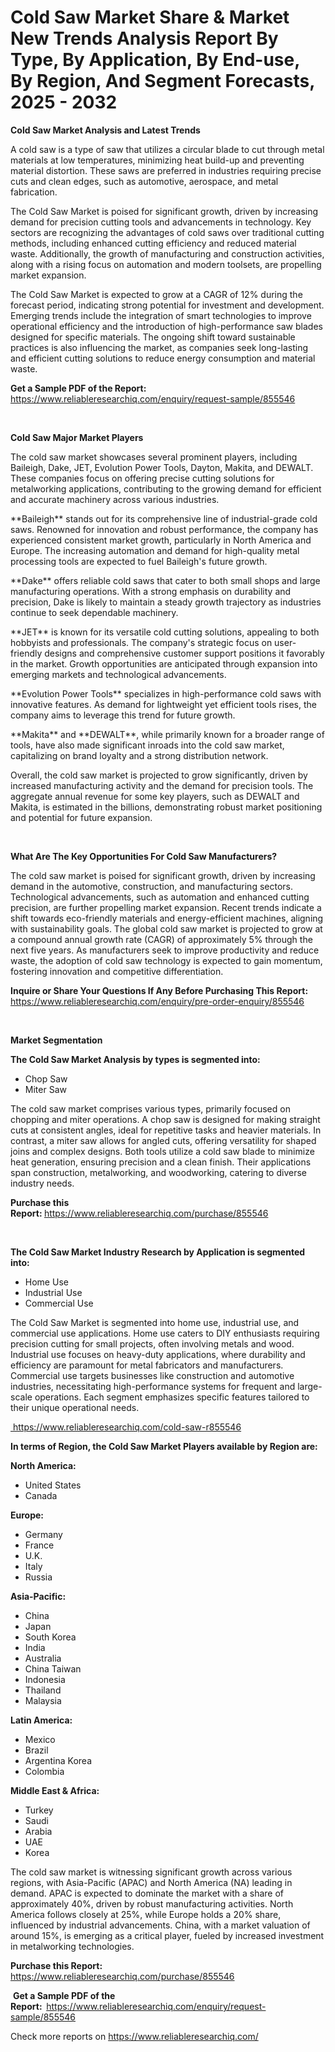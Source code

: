 <p><h1>Cold Saw Market Share & Market New Trends Analysis Report By Type, By Application, By End-use, By Region, And Segment Forecasts, 2025 - 2032</h1></p><p><strong>Cold Saw Market Analysis and Latest Trends</strong></p>
<p><p>A cold saw is a type of saw that utilizes a circular blade to cut through metal materials at low temperatures, minimizing heat build-up and preventing material distortion. These saws are preferred in industries requiring precise cuts and clean edges, such as automotive, aerospace, and metal fabrication.</p><p>The Cold Saw Market is poised for significant growth, driven by increasing demand for precision cutting tools and advancements in technology. Key sectors are recognizing the advantages of cold saws over traditional cutting methods, including enhanced cutting efficiency and reduced material waste. Additionally, the growth of manufacturing and construction activities, along with a rising focus on automation and modern toolsets, are propelling market expansion.</p><p>The Cold Saw Market is expected to grow at a CAGR of 12% during the forecast period, indicating strong potential for investment and development. Emerging trends include the integration of smart technologies to improve operational efficiency and the introduction of high-performance saw blades designed for specific materials. The ongoing shift toward sustainable practices is also influencing the market, as companies seek long-lasting and efficient cutting solutions to reduce energy consumption and material waste.</p></p>
<p><strong>Get a Sample PDF of the Report:&nbsp;</strong> <a href="https://www.reliableresearchiq.com/enquiry/request-sample/855546?utm_campaign=1082&utm_medium=2&utm_source=Github&utm_content=ia&utm_term=20022025&utm_id=cold-saw">https://www.reliableresearchiq.com/enquiry/request-sample/855546</a></p>
<p>&nbsp;</p>
<p><strong>Cold Saw Major Market Players</strong></p>
<p><p>The cold saw market showcases several prominent players, including Baileigh, Dake, JET, Evolution Power Tools, Dayton, Makita, and DEWALT. These companies focus on offering precise cutting solutions for metalworking applications, contributing to the growing demand for efficient and accurate machinery across various industries.</p><p>**Baileigh** stands out for its comprehensive line of industrial-grade cold saws. Renowned for innovation and robust performance, the company has experienced consistent market growth, particularly in North America and Europe. The increasing automation and demand for high-quality metal processing tools are expected to fuel Baileigh's future growth.</p><p>**Dake** offers reliable cold saws that cater to both small shops and large manufacturing operations. With a strong emphasis on durability and precision, Dake is likely to maintain a steady growth trajectory as industries continue to seek dependable machinery.</p><p>**JET** is known for its versatile cold cutting solutions, appealing to both hobbyists and professionals. The company's strategic focus on user-friendly designs and comprehensive customer support positions it favorably in the market. Growth opportunities are anticipated through expansion into emerging markets and technological advancements.</p><p>**Evolution Power Tools** specializes in high-performance cold saws with innovative features. As demand for lightweight yet efficient tools rises, the company aims to leverage this trend for future growth.</p><p>**Makita** and **DEWALT**, while primarily known for a broader range of tools, have also made significant inroads into the cold saw market, capitalizing on brand loyalty and a strong distribution network.</p><p>Overall, the cold saw market is projected to grow significantly, driven by increased manufacturing activity and the demand for precision tools. The aggregate annual revenue for some key players, such as DEWALT and Makita, is estimated in the billions, demonstrating robust market positioning and potential for future expansion.</p></p>
<p>&nbsp;</p>
<p><strong>What Are The Key Opportunities For Cold Saw Manufacturers?</strong></p>
<p><p>The cold saw market is poised for significant growth, driven by increasing demand in the automotive, construction, and manufacturing sectors. Technological advancements, such as automation and enhanced cutting precision, are further propelling market expansion. Recent trends indicate a shift towards eco-friendly materials and energy-efficient machines, aligning with sustainability goals. The global cold saw market is projected to grow at a compound annual growth rate (CAGR) of approximately 5% through the next five years. As manufacturers seek to improve productivity and reduce waste, the adoption of cold saw technology is expected to gain momentum, fostering innovation and competitive differentiation.</p></p>
<p><strong>Inquire or Share Your Questions If Any Before Purchasing This Report:</strong> <a href="https://www.reliableresearchiq.com/enquiry/pre-order-enquiry/855546?utm_campaign=1082&utm_medium=2&utm_source=Github&utm_content=ia&utm_term=20022025&utm_id=cold-saw">https://www.reliableresearchiq.com/enquiry/pre-order-enquiry/855546</a></p>
<p>&nbsp;</p>
<p><strong>Market Segmentation</strong></p>
<p><strong>The Cold Saw Market Analysis by types is segmented into:</strong></p>
<p><ul><li>Chop Saw</li><li>Miter Saw</li></ul></p>
<p><p>The cold saw market comprises various types, primarily focused on chopping and miter operations. A chop saw is designed for making straight cuts at consistent angles, ideal for repetitive tasks and heavier materials. In contrast, a miter saw allows for angled cuts, offering versatility for shaped joins and complex designs. Both tools utilize a cold saw blade to minimize heat generation, ensuring precision and a clean finish. Their applications span construction, metalworking, and woodworking, catering to diverse industry needs.</p></p>
<p><strong>Purchase this Report:&nbsp;</strong><a href="https://www.reliableresearchiq.com/purchase/855546?utm_campaign=1082&utm_medium=2&utm_source=Github&utm_content=ia&utm_term=20022025&utm_id=cold-saw">https://www.reliableresearchiq.com/purchase/855546</a></p>
<p>&nbsp;</p>
<p><strong>The Cold Saw Market Industry Research by Application is segmented into:</strong></p>
<p><ul><li>Home Use</li><li>Industrial Use</li><li>Commercial Use</li></ul></p>
<p><p>The Cold Saw Market is segmented into home use, industrial use, and commercial use applications. Home use caters to DIY enthusiasts requiring precision cutting for small projects, often involving metals and wood. Industrial use focuses on heavy-duty applications, where durability and efficiency are paramount for metal fabricators and manufacturers. Commercial use targets businesses like construction and automotive industries, necessitating high-performance systems for frequent and large-scale operations. Each segment emphasizes specific features tailored to their unique operational needs.</p></p>
<p><a href="https://www.reliableresearchiq.com/cold-saw-r855546?utm_campaign=1082&utm_medium=2&utm_source=Github&utm_content=ia&utm_term=20022025&utm_id=cold-saw">&nbsp;https://www.reliableresearchiq.com/cold-saw-r855546</a></p>
<p><strong>In terms of Region, the Cold Saw Market Players available by Region are:</strong></p>
<p>
    <p> <strong> North America: </strong>
        <ul>
            <li>United States</li>
            <li>Canada</li>
        </ul>
        </p> 
    <p> <strong> Europe: </strong>
        <ul>
            <li>Germany</li>
            <li>France</li>
            <li>U.K.</li>
            <li>Italy</li>
            <li>Russia</li>
        </ul>
        </p> 
    <p> <strong> Asia-Pacific: </strong>
        <ul>
            <li>China</li>
            <li>Japan</li>
            <li>South Korea</li>
            <li>India</li>
            <li>Australia</li>
            <li>China Taiwan</li>
            <li>Indonesia</li>
            <li>Thailand</li>
            <li>Malaysia</li>
        </ul>
        </p> 
    <p> <strong> Latin America: </strong>
        <ul>
            <li>Mexico</li>
            <li>Brazil</li>
            <li>Argentina Korea</li>
            <li>Colombia</li>
        </ul>
        </p> 
    <p> <strong> Middle East & Africa: </strong>
        <ul>
            <li>Turkey</li>
            <li>Saudi</li>
            <li>Arabia</li>
            <li>UAE</li>
            <li>Korea</li>
        </ul>
    </p>
    </p>
<p><p>The cold saw market is witnessing significant growth across various regions, with Asia-Pacific (APAC) and North America (NA) leading in demand. APAC is expected to dominate the market with a share of approximately 40%, driven by robust manufacturing activities. North America follows closely at 25%, while Europe holds a 20% share, influenced by industrial advancements. China, with a market valuation of around 15%, is emerging as a critical player, fueled by increased investment in metalworking technologies.</p></p>
<p><strong>Purchase this Report: </strong><a href="https://www.reliableresearchiq.com/purchase/855546?utm_campaign=1082&utm_medium=2&utm_source=Github&utm_content=ia&utm_term=20022025&utm_id=cold-saw">https://www.reliableresearchiq.com/purchase/855546</a></p>
<p>&nbsp;<strong>Get a Sample PDF of the Report:&nbsp;&nbsp;</strong><a href="https://www.reliableresearchiq.com/enquiry/request-sample/855546?utm_campaign=1082&utm_medium=2&utm_source=Github&utm_content=ia&utm_term=20022025&utm_id=cold-saw">https://www.reliableresearchiq.com/enquiry/request-sample/855546</a></p>
<p><strong></strong></p>
<p>Check more reports on <a href="https://www.reliableresearchiq.com/?utm_campaign=1082&utm_medium=2&utm_source=Github&utm_content=ia&utm_term=20022025&utm_id=cold-saw">https://www.reliableresearchiq.com/</a></p>